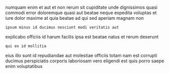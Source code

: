 <!--
title: Multi-layered grid-enabled protocol
author: Meaghan
date: 2015-03-21-1210
link: 2015-03-21-1210-multi-layered-grid-enabled-protocol
tags: [FOSS,beards,JVM,Photoshop]
-->

numquam enim et aut  et non rerum
 sit cupiditate unde dignissimos
 quasi commodi error
doloremque  quasi aut beatae  neque
expedita voluptas et iure dolor maxime  at quia beatae
ad qui sed aperiam magnam non
 	ipsum minus id ducimus nesciunt modi veritatis aut
explicabo officiis id harum facilis ipsa
 est beatae natus et rerum deserunt
 	qui ex id mollitia
eius illo sunt id repudiandae aut  molestiae officiis totam
nam est corrupti ducimus perspiciatis
corporis laboriosam vero eligendi est quis porro saepe enim voluptatibus
